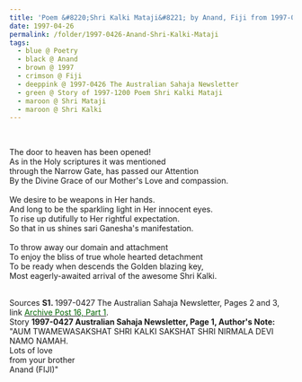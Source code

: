 ```yaml
---
title: 'Poem &#8220;Shri Kalki Mataji&#8221; by Anand, Fiji from 1997-0426 The Australian Sahaja Newsletter, Page 1'
date: 1997-04-26
permalink: /folder/1997-0426-Anand-Shri-Kalki-Mataji
tags:
  - blue @ Poetry
  - black @ Anand
  - brown @ 1997
  - crimson @ Fiji
  - deeppink @ 1997-0426 The Australian Sahaja Newsletter
  - green @ Story of 1997-1200 Poem Shri Kalki Mataji
  - maroon @ Shri Mataji
  - maroon @ Shri Kalki
---
```


<br>

<p>
The door to heaven has been opened!<br>
As in the Holy scriptures it was mentioned<br>
through the Narrow Gate, has passed our Attention<br>
By the Divine Grace of our Mother's Love and compassion.<br>
<br>
We desire to be weapons in Her hands.<br>
And long to be the sparkling light in Her innocent eyes.<br>
To rise up dutifully to Her rightful expectation.<br>
So that in us shines sari Ganesha's manifestation.<br>
<br> 
To throw away our domain and attachment<br>
To enjoy the bliss of true whole hearted detachment<br>
To be ready when descends the Golden blazing key,<br>
Most eagerly-awaited arrival of the awesome Shri Kalki.<br>
</p>

<br>

<wave-list>
<list-title color="DarkSeaGreen" width="55">Sources</list-title>
  <list-item color="BlanchedAlmond"  width="280"><b>S1. </b> 1997-0427 The Australian Sahaja Newsletter, Pages 2 and 3, link </font> <a href="https://seven-teams.github.io/archives/2023/1214"><font color="DarkGreen">Archive Post 16, Part 1</font></a>.</list-item>
</wave-list>

<br>

<wave-list>
<list-title color="DarkSeaGreen" width="40">Story</list-title>
  <list-item color="BlanchedAlmond"  width="280"><b>1997-0427 Australian Sahaja Newsletter, Page 1, Author's Note:</b> "AUM TWAMEWASAKSHAT SHRI KALKI SAKSHAT SHRI NIRMALA DEVI NAMO NAMAH.<br>
Lots of love<br>
from your brother<br>
Anand (FIJI)"</list-item>
</wave-list>